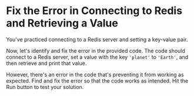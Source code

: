 # Fix the Error in Connecting to Redis and Retrieving a Value

You've practiced connecting to a Redis server and setting a key-value pair.

Now, let's identify and fix the error in the provided code. The code should connect to a Redis server, set a value with the key `'planet'` to `'Earth'`, and then retrieve and print that value.

However, there's an error in the code that's preventing it from working as expected. Find and fix the error so that the code works as intended. Hit the Run button to test your solution.